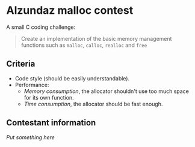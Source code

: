 Alzundaz malloc contest
=======================

A small C coding challenge:

> Create an implementation of the basic memory management functions such as `malloc`, `calloc`, `realloc` and `free`

Criteria
--------

* Code style (should be easily understandable).
* Performance:
  * *Memory consumption*, the allocator shouldn't use too much space for its own function.
  * *Time consumption*, the allocator should be fast enough.

Contestant information
----------------------

*Put something here*